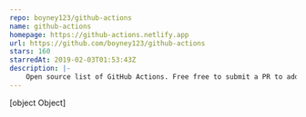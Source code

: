 ```yaml
---
repo: boyney123/github-actions
name: github-actions
homepage: https://github-actions.netlify.app
url: https://github.com/boyney123/github-actions
stars: 160
starredAt: 2019-02-03T01:53:43Z
description: |-
    Open source list of GitHub Actions. Free free to submit a PR to add your action
---
```


[object Object]
